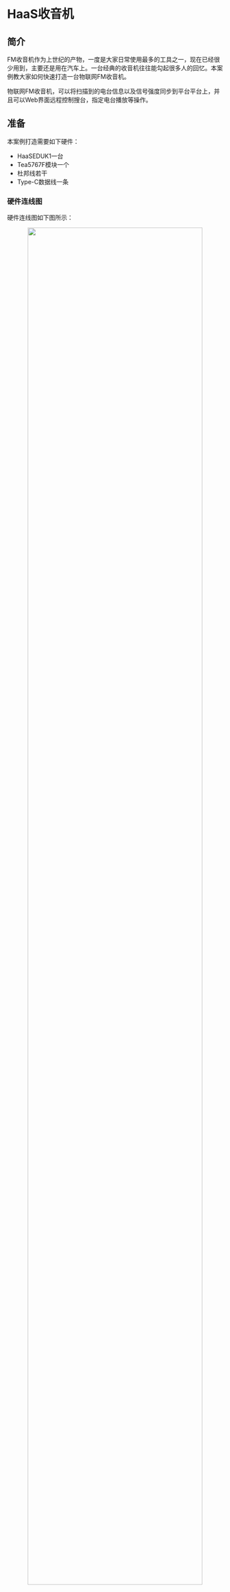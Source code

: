 

# HaaS收音机

## 简介
FM收音机作为上世纪的产物，一度是大家日常使用最多的工具之一，现在已经很少用到，主要还是用在汽车上。一台经典的收音机往往能勾起很多人的回忆。本案例教大家如何快速打造一台物联网FM收音机。

物联网FM收音机，可以将扫描到的电台信息以及信号强度同步到平台平台上，并且可以Web界面远程控制搜台，指定电台播放等操作。
## 准备
本案例打造需要如下硬件：
* HaaSEDUK1一台
* Tea5767F模块一个
* 杜邦线若干
* Type-C数据线一条

### 硬件连线图
硬件连线图如下图所示：

<div align="center">
<img src=./../../../images/HaaS收音机_1_HaaSEDUK1_节点图.png width=90%>
</div>

<br>

## 物联网平台开发

&emsp;&emsp;
整个过程包含以下4个步骤：

1. 开通公共实例
2. 创建产品（设备模型）
3. 定义产品功能（物模型）
4. 创建设备及获取三元组

### 开通公共实例
&emsp;&emsp;
对于第一次使用物联网平台的读者，需要开通实例以使用物联网平台的功能。这里可以使用免费的公共实例进行开发。

&emsp;&emsp;
在[物联网平台](https://iot.console.aliyun.com/lk/summary/new)中，左上角选择“华东2-上海”，点击“公共实例”，即可开通。开通后点击“公共实例”，即可进入[控制台](https://iot.console.aliyun.com/lk/summary/new)进行产品创建。

![HaaS收音机_物联网平台开发_物联网平台.png](./../../../images/HaaS收音机_物联网平台开发_物联网平台.png)

### 创建产品（设备模型）
&emsp;&emsp;
进入[公共实例控制台](https://iot.console.aliyun.com/lk/summary/new)，点击“创建产品”按钮，即可进入[新建产品页面](https://iot.console.aliyun.com/product)。

![HaaS收音机_物联网平台开发_空产品页.png](./../../../images/HaaS收音机_物联网平台开发_空产品页.png)

&emsp;&emsp;
进入[新建产品页面](https://iot.console.aliyun.com/product)，设定“产品名称”，这里我们命名为“**HaaS收音机**”，读者也可以根据自己的喜好来命名。在“所属品类”中，选择“自定义品类”。

&emsp;&emsp;
产品的节点类型选择“直连设备”，数据格式选择“ICA标准数据格式”，检验类型和认证方式选择默认设定即可。开发者可根据自己的需求在“产品描述”页面添加针对此产品的描述。

&emsp;&emsp;
对于 ESP32 等搭载 Wi-Fi 的设备而言，联网方式选择“Wi-Fi”。

![HaaS收音机_物联网平台开发_新建产品.png](./../../../images/HaaS收音机_物联网平台开发_新建产品.png)

&emsp;&emsp;
点击“确认”按钮，即可完成产品创建。

![HaaS收音机_物联网平台开发_完成创建产品.png](./../../../images/HaaS收音机_物联网平台开发_完成创建产品.png)

&emsp;&emsp;
点击“前往定义物模型”

![HaaS收音机_物联网平台开发_尚未添加任何功能.png](./../../../images/HaaS收音机_物联网平台开发_尚未添加任何功能.png)

### 定义产品功能（物模型）
&emsp;&emsp;
开发者可以使用准备好的物模型文件来进行快速导入。点击左上角“快速导入”，选择物模型文件[HaaS收音机物模型](./link_platform/model.zip)并上传，就能够生成案例对应的物模型。
![HaaS收音机_物联网平台开发_快速导入.png](./../../../images/HaaS收音机_物联网平台开发_快速导入.png)

&emsp;&emsp;
生成后的效果如下：
![HaaS收音机_物联网平台开发_导入完成.png](./../../../images/HaaS收音机_物联网平台开发_导入完成.png)

&emsp;&emsp;
定义好物模型后，需要发布物模型上线，并发布产品，以使变更生效。

![HaaS收音机_物联网平台开发_发布物模型.png](./../../../images/HaaS收音机_物联网平台开发_发布物模型.png)

![HaaS收音机_物联网平台开发_发布产品.png](./../../../images/HaaS收音机_物联网平台开发_发布产品.png)

&emsp;&emsp;
产品及其物模型创建完成后就可以创建这个产品的设备了。

### 创建设备及获取三元组
&emsp;&emsp;
点击左侧栏中“设备“，在筛选框中选择要添加设备的产品，点击“添加设备”。这里这里我们命名为“**test_device**”，开发者也可以根据自己的喜好来命名。

![HaaS收音机_物联网平台开发_添加设备.png](./../../../images/HaaS收音机_物联网平台开发_添加设备.png)

&emsp;&emsp;
生成的设备如下。

![HaaS收音机_物联网平台开发_设备列表.png](./../../../images/HaaS收音机_物联网平台开发_设备列表.png)

&emsp;&emsp;
开发者也可以选择“批量添加”，一次性添加多个设备，并生成随机的DeviceName。

![HaaS收音机_物联网平台开发_批量添加.png](./../../../images/HaaS收音机_物联网平台开发_批量添加.png)

点击前往“查看”按钮，就可以看到此设备的详细信息了。
![HaaS收音机_物联网平台开发_设备详情.png](./../../../images/HaaS收音机_物联网平台开发_设备详情.png)

&emsp;&emsp;
点击右上角的“查看”按钮，就能看到设备的三元组信息了。
三元组是物联网设备端和物联网云端设备相关联的唯一标识符，在设备端连接云端的时候会使用三元组信息和云端进行鉴权，鉴权通过之后云端会认为设备已激活并上线。

![HaaS收音机_物联网平台开发_设备证书.png](./../../../images/HaaS收音机_物联网平台开发_设备证书.png)

&emsp;&emsp;
再次前往物联网平台的设备信息页面，若设备运行正确，此时应该可以看到设备名右侧的状态由“未激活”变为“在线”。
选中“实时刷新”，可以看到数据实时从设备上报到物联网平台。设备上云成功。

![HaaS收音机_物联网平台开发_物模型数据.png](./../../../images/HaaS收音机_物联网平台开发_物模型数据.png)

## 设备端开发

### 开发环境
&emsp;&emsp;
在进行下一步之前请确保HaaSEDUK1开发环境已经搭建完毕。详情请参考[HaaS EDU K1开发环境](../../../startup/HaaS_EDU_K1_startup.md)的说明。

### 创建解决方案


如下图所示，打开VS Code之后在新建一个基于helloworld的python工程，设定好工程名称（“haas_radio”）及工作区路径之后，硬件类型选择HaaSeduk1，点击立即创建，创建一个Python轻应用的解决方案。

![haas收音机_创建项目_haaseduk1](./../../../images/haas收音机_创建项目_haaseduk1.png)


将获取定位数据的全部[代码](./code/)文件复制并覆盖刚刚创建的工程目录下，之后，在代码中填入对应的信息。
> Python脚本的详细说明请参考脚本内嵌的文字版注释


1. **填写Wi-Fi名称及密码**

&emsp;&emsp;
在[main.py](./code/main.py)中，填写可用的Wi-Fi名称及密码。

``` python
# wifi连接的的ssid和pwd定义
wifiSsid = "请填写您的路由器名称"
wifiPassword = "请填写您的路由器密码"
```

2. **修改设备端三元组**

&emsp;&emsp;
在[main.py](./code/main.py)中，填写创建的设备三元组信息。关于设备三元组的获取，请参考[创建设备及获取三元组](./README.md "创建设备及获取三元组")中的步骤。

``` python
# 三元组信息
productKey     = "产品key"
deviceName     = "设备名称"
deviceSecret   = "设备密钥"
```

## 运行结果

### 在物联网平台上查看设备数据
&emsp;&emsp;
再次前往物联网平台的设备信息页面，若设备运行正确，此时应该可以看到设备名右侧的状态由“未激活”变为“在线”。

![智能水族箱_物联网平台开发_物模型数据.png](./../../../images/HaaS收音机_物联网平台开发_物模型数据.png)


## 物联网应用开发
  
IoT Studio 提供了应用快速开发的能力，可以很方便地与物联网平台进行联动。本节的开发工作也将围绕 IoT Studio展开。

### 新建“普通项目”
  
打开[IoT Studio官网](https://studio.iot.aliyun.com/)，在项目管理中新建一个空白项目，如下图所示，将此项目命名为“**HaaS收音机项目**”,开发者也可以根据自己的喜好来命名。

![HaaS收音机_物联网平台开发_IS项目管理.png](./../../../images/HaaS收音机_物联网平台开发_IS项目管理.png)

![HaaS收音机_物联网平台开发_IS新建项目.png](./../../../images/HaaS收音机_物联网平台开发_IS新建项目.png)

### 关联产品

为了使本项目能够获取到目标设备的定位信息，我们首先需要将该项目和我们在前一节创建的产品“HaaS收音机”绑定。
<br>  
在项目控制台，点击左侧的“产品”，点击“关联物联网平台产品”。此时可以看见我们创建的“HaaS收音机”。点击选中，并勾选“关联产品同时关联其下所有设备”，以便该项目可以访问到所有设备的定位信息。

![HaaS收音机_物联网平台开发_IS关联产品.png](./../../../images/HaaS收音机_物联网平台开发_IS关联产品.png)

### 创建“移动应用”

![HaaS收音机_物联网平台开发_IS创建移动应用.png](./../../../images/HaaS收音机_物联网平台开发_IS创建移动应用.png)

### 界面开发及交互配置
按下图所示依次将控件拖入界面中，可以根据自己需要添加所需要的控件。各组件的说明请参考[IoT Studio组件说明](https://help.aliyun.com/document_detail/125196.html)。
![HaaS收音机_IoTStudio_界面开发.png](./../../../images/HaaS收音机_IoTStudio_界面开发.png)

按下图所示，为每一个按钮配置交互行为，当点击特定按钮时，设置设备物模型标签为对应值。首先配置指定电台。
![智能水族箱_IoTStudio_交互配置1.png](./../../../images/HaaS收音机_IoTStudio_交互配置1.png)

接下来配置搜台按钮的数据源。
![HaaS收音机_IoTStudio_交互配置2.png](./../../../images/HaaS收音机_IoTStudio_交互配置2.png)

静音按钮
![HaaS收音机_IoTStudio_交互配置3.png](./../../../images/HaaS收音机_IoTStudio_交互配置3.png)

信息卡片
![HaaS收音机_IoTStudio_交互配置4.png](./../../../images/HaaS收音机_IoTStudio_交互配置4.png)
### 预览及发布应用

点击右上角按钮预览或发布，即可在手机上使用应用，可以实现随时随地远程控制啦。
![HaaS收音机_IoTStudio_发布预览.png](./../../../images/HaaS收音机_IoTStudio_发布预览.png)

实际运行效果如下所示，同时可以扫描二维码在手机上面查看实际运行效果。
![HaaS收音机_IoTStudio_发布预览1.png](./../../../images/HaaS收音机_IoTStudio_发布预览1.png)